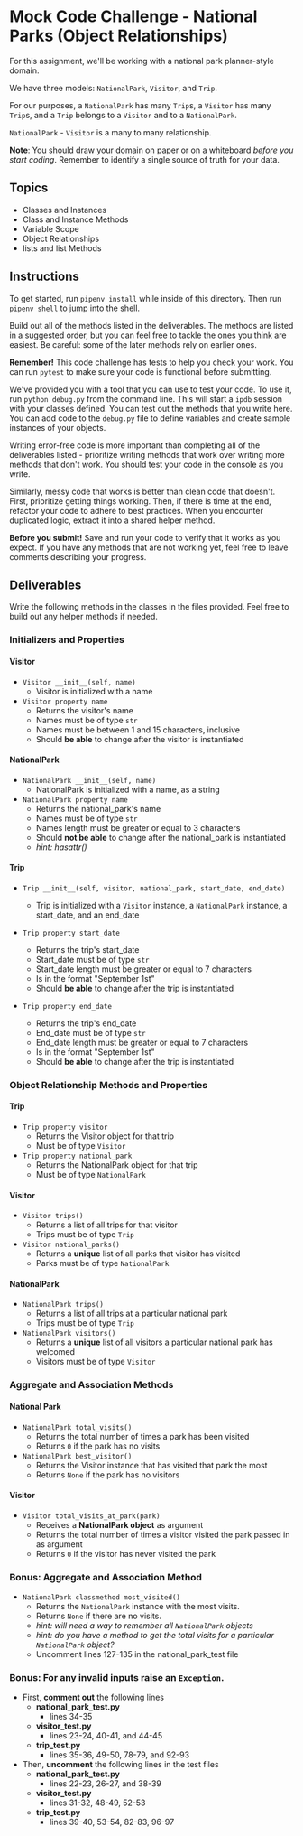 # Mock Code Challenge - National Parks (Object Relationships)

For this assignment, we'll be working with a national park planner-style domain.

We have three models: `NationalPark`, `Visitor`, and `Trip`.

For our purposes, a `NationalPark` has many `Trip`s, a `Visitor` has many
`Trip`s, and a `Trip` belongs to a `Visitor` and to a `NationalPark`.

`NationalPark` - `Visitor` is a many to many relationship.

**Note**: You should draw your domain on paper or on a whiteboard _before you
start coding_. Remember to identify a single source of truth for your data.

## Topics

- Classes and Instances
- Class and Instance Methods
- Variable Scope
- Object Relationships
- lists and list Methods

## Instructions

To get started, run `pipenv install` while inside of this directory.
Then run `pipenv shell` to jump into the shell.

Build out all of the methods listed in the deliverables. The methods are listed
in a suggested order, but you can feel free to tackle the ones you think are
easiest. Be careful: some of the later methods rely on earlier ones.

**Remember!** This code challenge has tests to help you check your work. You
can run `pytest` to make sure your code is functional before submitting.

We've provided you with a tool that you can use to test your code. To use it,
run `python debug.py` from the command line. This will start a `ipdb` session
with your classes defined. You can test out the methods that you write here. You
can add code to the `debug.py` file to define variables and create sample
instances of your objects.

Writing error-free code is more important than completing all of the
deliverables listed - prioritize writing methods that work over writing more
methods that don't work. You should test your code in the console as you write.

Similarly, messy code that works is better than clean code that doesn't. First,
prioritize getting things working. Then, if there is time at the end, refactor
your code to adhere to best practices. When you encounter duplicated logic,
extract it into a shared helper method.

**Before you submit!** Save and run your code to verify that it works as you
expect. If you have any methods that are not working yet, feel free to leave
comments describing your progress.

## Deliverables

Write the following methods in the classes in the files provided. Feel free to
build out any helper methods if needed.

### Initializers and Properties

#### Visitor

- `Visitor __init__(self, name)`
  - Visitor is initialized with a name
- `Visitor property name`
  - Returns the visitor's name
  - Names must be of type `str`
  - Names must be between 1 and 15 characters, inclusive
  - Should **be able** to change after the visitor is instantiated

#### NationalPark

- `NationalPark __init__(self, name)`
  - NationalPark is initialized with a name, as a string
- `NationalPark property name`
  - Returns the national_park's name
  - Names must be of type `str`
  - Names length must be greater or equal to 3 characters
  - Should **not be able** to change after the national_park is instantiated
  - _hint: hasattr()_

#### Trip

- `Trip __init__(self, visitor, national_park, start_date, end_date)`
  - Trip is initialized with a `Visitor` instance, a `NationalPark` instance, a start_date, and an end_date
  
- `Trip property start_date`
  - Returns the trip's start_date
  - Start_date must be of type `str`
  - Start_date length must be greater or equal to 7 characters
  - Is in the format "September 1st"
  - Should **be able** to change after the trip is instantiated
- `Trip property end_date`
  - Returns the trip's end_date
  - End_date must be of type `str`
  - End_date length must be greater or equal to 7 characters
  - Is in the format "September 1st"
  - Should **be able** to change after the trip is instantiated

### Object Relationship Methods and Properties

#### Trip

- `Trip property visitor`
  - Returns the Visitor object for that trip
  - Must be of type `Visitor`
- `Trip property national_park`
  - Returns the NationalPark object for that trip
  - Must be of type `NationalPark`

#### Visitor

- `Visitor trips()`
  - Returns a list of all trips for that visitor
  - Trips must be of type `Trip`
- `Visitor national_parks()`
  - Returns a **unique** list of all parks that visitor has visited
  - Parks must be of type `NationalPark` 

#### NationalPark

- `NationalPark trips()`
  - Returns a list of all trips at a particular national park
  - Trips must be of type `Trip`
- `NationalPark visitors()`
  - Returns a **unique** list of all visitors a particular national park has welcomed
  - Visitors must be of type `Visitor`

### Aggregate and Association Methods

#### National Park

- `NationalPark total_visits()`
  - Returns the total number of times a park has been visited
  - Returns `0` if the park has no visits 
- `NationalPark best_visitor()`
  - Returns the Visitor instance that has visited that park the most
  - Returns `None` if the park has no visitors

#### Visitor

- `Visitor total_visits_at_park(park)`
  - Receives a **NationalPark object** as argument
  - Returns the total number of times a visitor visited the park passed in as argument
  - Returns `0` if the visitor has never visited the park

### Bonus: Aggregate and Association Method

- `NationalPark classmethod most_visited()`
  - Returns the `NationalPark` instance with the most visits.
  - Returns `None` if there are no visits.
  - _hint: will need a way to remember all `NationalPark` objects_
  - _hint: do you have a method to get the total visits for a
    particular `NationalPark` object?_
  - Uncomment lines 127-135 in the national_park_test file

### Bonus: For any invalid inputs raise an `Exception`.

- First, **comment out** the following lines
  - **national_park_test.py**
    - lines 34-35
  - **visitor_test.py**
    - lines 23-24, 40-41, and 44-45
  - **trip_test.py**
    - lines 35-36, 49-50, 78-79, and 92-93
- Then, **uncomment** the following lines in the test files
  - **national_park_test.py**
    - lines 22-23, 26-27, and 38-39
  - **visitor_test.py**
    - lines 31-32, 48-49, 52-53
  - **trip_test.py**
    - lines 39-40, 53-54, 82-83, 96-97
    
